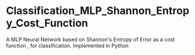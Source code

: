 # Classification_MLP_Shannon_Entropy_Cost_Function
A MLP Neural Network based on Shannon's Entropy of Error as a cost function , for classification. Implemented in Python
